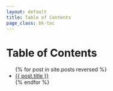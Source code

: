 ```yaml
---
layout: default
title: Table of Contents
page_class: bk-toc
---
```


Table of Contents
================

<ul>
{% for post in site.posts reversed %}
   <li><a href="{{ post.url }}">{{ post.title }}</a></li>
{% endfor %}
</ul>
